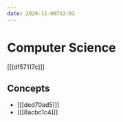 ```yaml
---
date: 2020-11-09T12:02
---
```


# Computer Science

[[[df57117c]]]

## Concepts

- [[[ded70ad5]]]
- [[[8acbc1c4]]]
